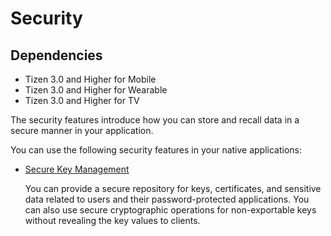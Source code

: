 # Security

## Dependencies

- Tizen 3.0 and Higher for Mobile
- Tizen 3.0 and Higher for Wearable
- Tizen 3.0 and Higher for TV

The security features introduce how you can store and recall data in a secure manner in your application.

You can use the following security features in your native applications:

- [Secure Key Management](./security/secure-key-w.md)

  You can provide a secure repository for keys, certificates, and sensitive data related to users and their password-protected applications. You can also use secure cryptographic operations for non-exportable keys without revealing the key values to clients.